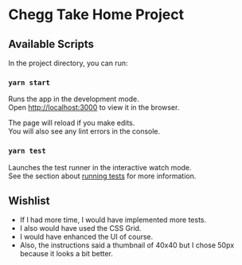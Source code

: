 # Chegg Take Home Project

## Available Scripts

In the project directory, you can run:

### `yarn start`

Runs the app in the development mode.<br />
Open [http://localhost:3000](http://localhost:3000) to view it in the browser.

The page will reload if you make edits.<br />
You will also see any lint errors in the console.

### `yarn test`

Launches the test runner in the interactive watch mode.<br />
See the section about [running tests](https://facebook.github.io/create-react-app/docs/running-tests) for more information.

## Wishlist

- If I had more time, I would have implemented more tests.
- I also would have used the CSS Grid.
- I would have enhanced the UI of course.
- Also, the instructions said a thumbnail of 40x40 but I chose 50px because it looks a bit better.
